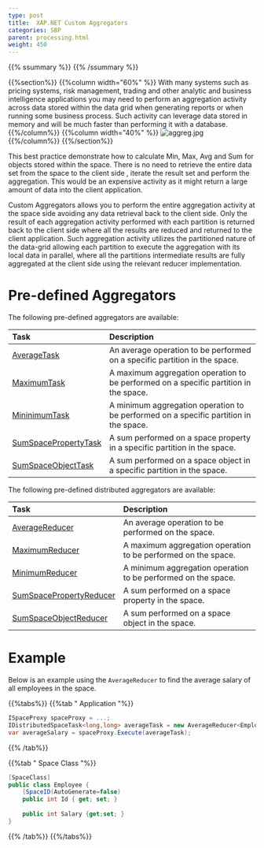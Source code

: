 ```yaml
---
type: post
title:  XAP.NET Custom Aggregators
categories: SBP
parent: processing.html
weight: 450
---
```


{{% ssummary  %}}  {{% /ssummary %}}

{{%section%}}
{{%column width="60%" %}}
With many systems such as pricing systems, risk management, trading and other analytic and business intelligence applications you may need to perform an aggregation activity across data stored within the data grid when generating reports or when running some business process. Such activity can leverage data stored in memory and will be much faster than performing it with a database.
{{%/column%}}
{{%column width="40%" %}}
![aggreg.jpg](/attachment_files/aggreg.jpg)
{{%/column%}}
{{%/section%}}

This best practice demonstrate how to calculate Min, Max, Avg and Sum for objects stored within the space. There is no need to retrieve the entire data set from the space to the client side , iterate the result set and perform the aggregation. This would be an expensive activity as it might return a large amount of data into the client application.

Custom Aggregators allows you to perform the entire aggregation activity at the space side avoiding any data retrieval back to the client side. Only the result of each aggregation activity performed with each partition is returned back to the client side where all the results are reduced and returned to the client application. Such aggregation activity utilizes the partitioned nature of the data-grid allowing each partition to execute the aggregation with its local data in parallel, where all the partitions intermediate results are fully aggregated at the client side using the relevant reducer implementation.

# Pre-defined Aggregators

The following pre-defined aggregators are available:


|Task|Description|
|:---|:----------|
|[AverageTask](https://github.com/GigaSpaces-ProfessionalServices/dotnet-aggregators/blob/master/src/GigaSpaces.Core.Executors/Tasks/AverageTask.cs)|An average operation to be performed on a specific partition in the space.|
|[MaximumTask](https://github.com/GigaSpaces-ProfessionalServices/dotnet-aggregators/blob/master/src/GigaSpaces.Core.Executors/Tasks/MaximumTask.cs)|A maximum aggregation operation to be performed on a specific partition in the space.
|[MininimumTask](https://github.com/GigaSpaces-ProfessionalServices/dotnet-aggregators/blob/master/src/GigaSpaces.Core.Executors/Tasks/MinimumTask.cs)|A minimum aggregation operation to be performed on a specific partition in the space.|
|[SumSpacePropertyTask](https://github.com/GigaSpaces-ProfessionalServices/dotnet-aggregators/blob/master/src/GigaSpaces.Core.Executors/Tasks/SumSpacePropertyTask.cs)|A sum performed on a space property in a specific partition in the space.|
|[SumSpaceObjectTask](https://github.com/GigaSpaces-ProfessionalServices/dotnet-aggregators/blob/master/src/GigaSpaces.Core.Executors/Tasks/SumSpaceObjectTask.cs)|A sum performed on a space object in a specific partition in the space.|

The following pre-defined distributed aggregators are available:


|Task|Description|
|:---|:----------|
|[AverageReducer](https://github.com/GigaSpaces-ProfessionalServices/dotnet-aggregators/blob/master/src/GigaSpaces.Core.Executors/Reducers/AverageReducer.cs)|An average operation to be performed on the space.|
|[MaximumReducer](https://github.com/GigaSpaces-ProfessionalServices/dotnet-aggregators/blob/master/src/GigaSpaces.Core.Executors/Reducers/MaximumReducer.cs)|A maximum aggregation operation to be performed on the space.|
|[MinimumReducer](https://github.com/GigaSpaces-ProfessionalServices/dotnet-aggregators/blob/master/src/GigaSpaces.Core.Executors/Reducers/MinimumReducer.cs)|A minimum aggregation operation to be performed on the space.|
|[SumSpacePropertyReducer](https://github.com/GigaSpaces-ProfessionalServices/dotnet-aggregators/blob/master/src/GigaSpaces.Core.Executors/Reducers/SumSpacePropertyReducer.cs)|A sum performed on a space property in the space.|
|[SumSpaceObjectReducer](https://github.com/GigaSpaces-ProfessionalServices/dotnet-aggregators/blob/master/src/GigaSpaces.Core.Executors/Reducers/SumSpaceObjectReducer.cs)|A sum performed on a space object in the space.|

# Example

Below is an example using the `AverageReducer` to find the average salary of all employees in the space. 

{{%tabs%}}
{{%tab "  Application "%}}

```c#
ISpaceProxy spaceProxy = ...;
IDistributedSpaceTask<long,long> averageTask = new AverageReducer<Employee, int>(t => t.Salary);
var averageSalary = spaceProxy.Execute(averageTask);
```
{{% /tab%}}

{{%tab "  Space Class "%}}

```c#
[SpaceClass]
public class Employee {
	[SpaceID(AutoGenerate=false)
	public int Id { get; set; }
	
	public int Salary {get;set; }
}
```
{{% /tab%}}
{{%/tabs%}}

